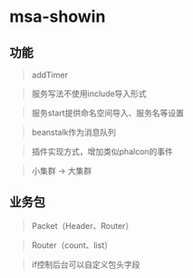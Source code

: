 # msa-showin

## 功能

> addTimer

> 服务写法不使用include导入形式

> 服务start提供命名空间导入、服务名等设置

> beanstalk作为消息队列

> 插件实现方式，增加类似phalcon的事件

> 小集群 -> 大集群

## 业务包

> Packet（Header、Router）

> Router（count、list）

> if控制后台可以自定义包头字段